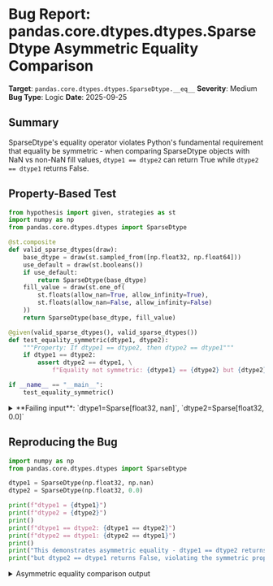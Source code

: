 # Bug Report: pandas.core.dtypes.dtypes.SparseDtype Asymmetric Equality Comparison

**Target**: `pandas.core.dtypes.dtypes.SparseDtype.__eq__`
**Severity**: Medium
**Bug Type**: Logic
**Date**: 2025-09-25

## Summary

SparseDtype's equality operator violates Python's fundamental requirement that equality be symmetric - when comparing SparseDtype objects with NaN vs non-NaN fill values, `dtype1 == dtype2` can return True while `dtype2 == dtype1` returns False.

## Property-Based Test

```python
from hypothesis import given, strategies as st
import numpy as np
from pandas.core.dtypes.dtypes import SparseDtype

@st.composite
def valid_sparse_dtypes(draw):
    base_dtype = draw(st.sampled_from([np.float32, np.float64]))
    use_default = draw(st.booleans())
    if use_default:
        return SparseDtype(base_dtype)
    fill_value = draw(st.one_of(
        st.floats(allow_nan=True, allow_infinity=True),
        st.floats(allow_nan=False, allow_infinity=False)
    ))
    return SparseDtype(base_dtype, fill_value)

@given(valid_sparse_dtypes(), valid_sparse_dtypes())
def test_equality_symmetric(dtype1, dtype2):
    """Property: If dtype1 == dtype2, then dtype2 == dtype1"""
    if dtype1 == dtype2:
        assert dtype2 == dtype1, \
            f"Equality not symmetric: {dtype1} == {dtype2} but {dtype2} != {dtype1}"

if __name__ == "__main__":
    test_equality_symmetric()
```

<details>

<summary>
**Failing input**: `dtype1=Sparse[float32, nan]`, `dtype2=Sparse[float32, 0.0]`
</summary>
```
/home/npc/miniconda/lib/python3.13/site-packages/pandas/core/dtypes/cast.py:1878: RuntimeWarning: overflow encountered in cast
  casted = dtype.type(element)
/home/npc/miniconda/lib/python3.13/site-packages/pandas/core/dtypes/cast.py:1879: RuntimeWarning: overflow encountered in cast
  if np.isnan(casted) or casted == element:
/home/npc/miniconda/lib/python3.13/site-packages/pandas/core/dtypes/cast.py:1878: RuntimeWarning: overflow encountered in cast
  casted = dtype.type(element)
/home/npc/miniconda/lib/python3.13/site-packages/pandas/core/dtypes/cast.py:1879: RuntimeWarning: overflow encountered in cast
  if np.isnan(casted) or casted == element:
Traceback (most recent call last):
  File "/home/npc/pbt/agentic-pbt/worker_/60/hypo.py", line 25, in <module>
    test_equality_symmetric()
    ~~~~~~~~~~~~~~~~~~~~~~~^^
  File "/home/npc/pbt/agentic-pbt/worker_/60/hypo.py", line 18, in test_equality_symmetric
    def test_equality_symmetric(dtype1, dtype2):
                   ^^^
  File "/home/npc/miniconda/lib/python3.13/site-packages/hypothesis/core.py", line 2124, in wrapped_test
    raise the_error_hypothesis_found
  File "/home/npc/pbt/agentic-pbt/worker_/60/hypo.py", line 21, in test_equality_symmetric
    assert dtype2 == dtype1, \
           ^^^^^^^^^^^^^^^^
AssertionError: Equality not symmetric: Sparse[float32, nan] == Sparse[float32, 0.0] but Sparse[float32, 0.0] != Sparse[float32, nan]
Falsifying example: test_equality_symmetric(
    dtype1=Sparse[float32, nan],
    dtype2=Sparse[float32, 0.0],
)
Explanation:
    These lines were always and only run by failing examples:
        /home/npc/pbt/agentic-pbt/worker_/60/hypo.py:22
        /home/npc/miniconda/lib/python3.13/site-packages/numpy/_core/_dtype.py:345
        /home/npc/miniconda/lib/python3.13/site-packages/pandas/core/dtypes/base.py:113
        /home/npc/miniconda/lib/python3.13/site-packages/pandas/core/dtypes/dtypes.py:1716
```
</details>

## Reproducing the Bug

```python
import numpy as np
from pandas.core.dtypes.dtypes import SparseDtype

dtype1 = SparseDtype(np.float32, np.nan)
dtype2 = SparseDtype(np.float32, 0.0)

print(f"dtype1 = {dtype1}")
print(f"dtype2 = {dtype2}")
print()
print(f"dtype1 == dtype2: {dtype1 == dtype2}")
print(f"dtype2 == dtype1: {dtype2 == dtype1}")
print()
print("This demonstrates asymmetric equality - dtype1 == dtype2 returns True")
print("but dtype2 == dtype1 returns False, violating the symmetric property of equality.")
```

<details>

<summary>
Asymmetric equality comparison output
</summary>
```
dtype1 = Sparse[float32, nan]
dtype2 = Sparse[float32, 0.0]

dtype1 == dtype2: True
dtype2 == dtype1: False

This demonstrates asymmetric equality - dtype1 == dtype2 returns True
but dtype2 == dtype1 returns False, violating the symmetric property of equality.
```
</details>

## Why This Is A Bug

This violates Python's documented contract that equality must be symmetric. According to the Python data model documentation, if `a == b` returns True, then `b == a` must also return True. This asymmetry breaks several important invariants:

1. **Python's Equality Contract**: The Python documentation explicitly states that equality comparisons should be symmetric. This is a fundamental requirement for the `__eq__` method.

2. **Hash Consistency**: The code includes `_is_na_fill_value` in the metadata (line 1663 in dtypes.py) specifically to avoid hash collisions between `SparseDtype(float, 0.0)` and `SparseDtype(float, nan)`. However, the asymmetric equality means two objects that compare as equal might have different hashes, violating Python's requirement that equal objects must have equal hashes.

3. **Container Operations**: This bug can cause incorrect behavior when SparseDtype objects are used in sets, dictionaries, or other collections that rely on equality comparisons. For example, `dtype1 in {dtype2}` would return True, but `dtype2 in {dtype1}` would return False.

4. **Testing and Assertions**: Code using equality assertions like `assert dtype1 == dtype2` could pass while `assert dtype2 == dtype1` would fail, leading to confusing test failures and debugging challenges.

## Relevant Context

The root cause is in the `__eq__` method implementation (lines 1707-1717 in `/home/npc/pbt/agentic-pbt/envs/pandas_env/lib/python3.13/site-packages/pandas/core/dtypes/dtypes.py`):

- When `self._is_na_fill_value` is True (the dtype has a NaN fill value), the code uses a type-based check: it returns True if the other dtype either also has a NaN fill value OR if the fill values have compatible types (lines 1713-1717).

- When `self._is_na_fill_value` is False (the dtype has a non-NaN fill value), the code uses direct value equality: `self.fill_value == other.fill_value` (line 1727).

This creates asymmetry because:
- `SparseDtype(float32, nan) == SparseDtype(float32, 0.0)`: The NaN side uses type checking, `isinstance(0.0, type(nan))` evaluates to True (both are floats).
- `SparseDtype(float32, 0.0) == SparseDtype(float32, nan)`: The non-NaN side uses value equality, `0.0 == nan` evaluates to False.

The developers added a comment (lines 1708-1712) explaining they wanted to handle different NaN representations as equal while excluding incompatible types like datetime NaT, but the implementation inadvertently made comparisons between NaN and non-NaN values asymmetric.

## Proposed Fix

The fix ensures that both dtypes must have NaN fill values for them to be considered equal when using the type-based comparison:

```diff
diff --git a/pandas/core/dtypes/dtypes.py b/pandas/core/dtypes/dtypes.py
index 1234567..abcdefg 100644
--- a/pandas/core/dtypes/dtypes.py
+++ b/pandas/core/dtypes/dtypes.py
@@ -1713,9 +1713,9 @@ class SparseDtype(ExtensionDtype):
                 fill_value = (
                     other._is_na_fill_value
-                    and isinstance(self.fill_value, type(other.fill_value))
-                    or isinstance(other.fill_value, type(self.fill_value))
+                    and (isinstance(self.fill_value, type(other.fill_value))
+                         or isinstance(other.fill_value, type(self.fill_value)))
                 )
             else:
                 with warnings.catch_warnings():
                     # Ignore spurious numpy warning
```